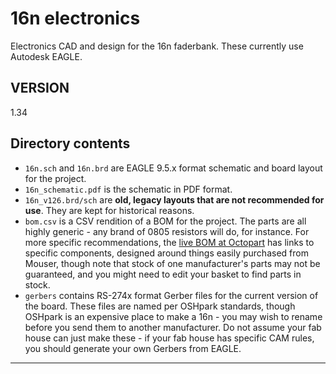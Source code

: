 # 16n electronics

Electronics CAD and design for the 16n faderbank. These currently use Autodesk EAGLE.

## VERSION

1.34

## Directory contents

* `16n.sch` and `16n.brd` are EAGLE 9.5.x format schematic and board layout for the project.
* `16n_schematic.pdf` is the schematic in PDF format.
* `16n_v126.brd/sch` are **old, legacy layouts that are not recommended for use**. They are kept for historical reasons.
* `bom.csv` is a CSV rendition of a BOM for the project. The parts are all highly generic - any brand of 0805 resistors will do, for instance. For more specific recommendations, the [live BOM at Octopart][octobom] has links to specific components, designed around things easily purchased from Mouser, though note that stock of one manufacturer's parts may not be guaranteed, and you might need to edit your basket to find parts in stock.
* `gerbers` contains RS-274x format Gerber files for the current version of the board. These files are named per OSHpark standards, though OSHpark is an expensive place to make a 16n - you may wish to rename before you send them to another manufacturer. Do not assume your fab house can just make these - if your fab house has specific CAM rules, you should generate your own Gerbers from EAGLE.

---

[octobom]: https://octopart.com/bom-tool/unJxkzvR